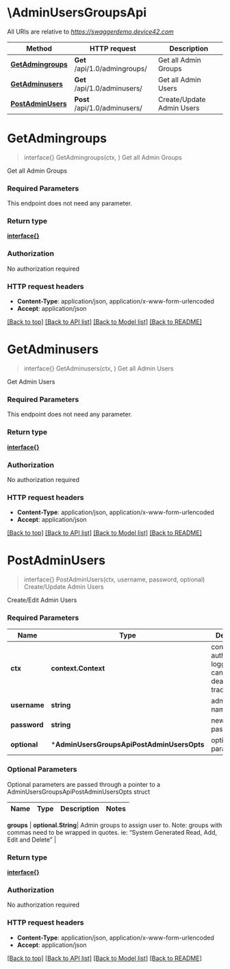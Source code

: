 # \AdminUsersGroupsApi

All URIs are relative to *https://swaggerdemo.device42.com*

Method | HTTP request | Description
------------- | ------------- | -------------
[**GetAdmingroups**](AdminUsersGroupsApi.md#GetAdmingroups) | **Get** /api/1.0/admingroups/ | Get all Admin Groups
[**GetAdminusers**](AdminUsersGroupsApi.md#GetAdminusers) | **Get** /api/1.0/adminusers/ | Get all Admin Users
[**PostAdminUsers**](AdminUsersGroupsApi.md#PostAdminUsers) | **Post** /api/1.0/adminusers/ | Create/Update Admin Users


# **GetAdmingroups**
> interface{} GetAdmingroups(ctx, )
Get all Admin Groups

Get all Admin Groups

### Required Parameters
This endpoint does not need any parameter.

### Return type

[**interface{}**](interface{}.md)

### Authorization

No authorization required

### HTTP request headers

 - **Content-Type**: application/json, application/x-www-form-urlencoded
 - **Accept**: application/json

[[Back to top]](#) [[Back to API list]](../README.md#documentation-for-api-endpoints) [[Back to Model list]](../README.md#documentation-for-models) [[Back to README]](../README.md)

# **GetAdminusers**
> interface{} GetAdminusers(ctx, )
Get all Admin Users

Get Admin Users

### Required Parameters
This endpoint does not need any parameter.

### Return type

[**interface{}**](interface{}.md)

### Authorization

No authorization required

### HTTP request headers

 - **Content-Type**: application/json, application/x-www-form-urlencoded
 - **Accept**: application/json

[[Back to top]](#) [[Back to API list]](../README.md#documentation-for-api-endpoints) [[Back to Model list]](../README.md#documentation-for-models) [[Back to README]](../README.md)

# **PostAdminUsers**
> interface{} PostAdminUsers(ctx, username, password, optional)
Create/Update Admin Users

Create/Edit Admin Users

### Required Parameters

Name | Type | Description  | Notes
------------- | ------------- | ------------- | -------------
 **ctx** | **context.Context** | context for authentication, logging, cancellation, deadlines, tracing, etc.
  **username** | **string**| admin user name | 
  **password** | **string**| new user password | 
 **optional** | ***AdminUsersGroupsApiPostAdminUsersOpts** | optional parameters | nil if no parameters

### Optional Parameters
Optional parameters are passed through a pointer to a AdminUsersGroupsApiPostAdminUsersOpts struct

Name | Type | Description  | Notes
------------- | ------------- | ------------- | -------------


 **groups** | **optional.String**| Admin groups to assign user to. Note: groups with commas need to be wrapped in quotes. ie: “System Generated Read, Add, Edit and Delete” | 

### Return type

[**interface{}**](interface{}.md)

### Authorization

No authorization required

### HTTP request headers

 - **Content-Type**: application/json, application/x-www-form-urlencoded
 - **Accept**: application/json

[[Back to top]](#) [[Back to API list]](../README.md#documentation-for-api-endpoints) [[Back to Model list]](../README.md#documentation-for-models) [[Back to README]](../README.md)


